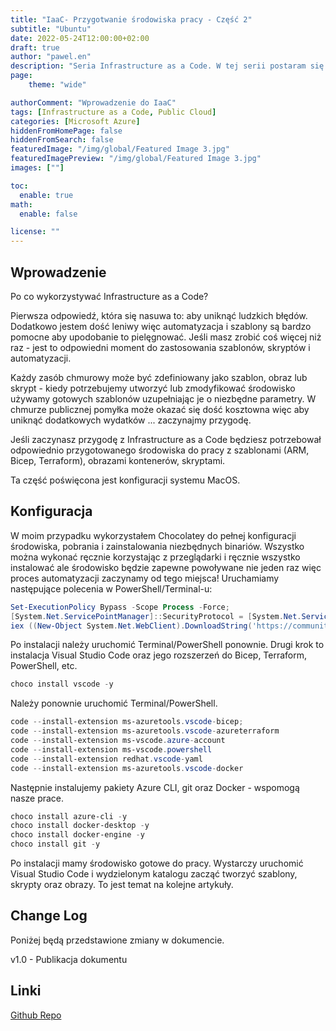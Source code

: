 ```yaml
---
title: "IaaC- Przygotwanie środowiska pracy - Część 2"
subtitle: "Ubuntu"
date: 2022-05-24T12:00:00+02:00
draft: true
author: "pawel.en"
description: "Seria Infrastructure as a Code. W tej serii postaram się przedstawić wszystkie aspekty pracy z IaaC od przygotowania środowiska do jego wykorzystania."
page:
    theme: "wide"

authorComment: "Wprowadzenie do IaaC"
tags: [Infrastructure as a Code, Public Cloud]
categories: [Microsoft Azure]
hiddenFromHomePage: false
hiddenFromSearch: false
featuredImage: "/img/global/Featured Image 3.jpg"
featuredImagePreview: "/img/global/Featured Image 3.jpg"
images: [""]

toc:
  enable: true
math:
  enable: false

license: ""
---
```


<!--more-->
## Wprowadzenie

Po co wykorzystywać Infrastructure as a Code? 

Pierwsza odpowiedź, która się nasuwa to: aby uniknąć ludzkich błędów. Dodatkowo jestem dość leniwy więc automatyzacja i szablony są bardzo pomocne aby upodobanie to pielęgnować.
Jeśli masz zrobić coś więcej niż raz - jest to odpowiedni moment do zastosowania szablonów, skryptów i automatyzacji. 

Każdy zasób chmurowy może być zdefiniowany jako szablon, obraz lub skrypt - kiedy potrzebujemy utworzyć lub zmodyfikować środowisko używamy gotowych szablonów uzupełniając je o niezbędne parametry. W chmurze publicznej pomyłka może okazać się dość kosztowna więc aby uniknąć dodatkowych wydatków ... zaczynajmy przygodę.

Jeśli zaczynasz przygodę z Infrastructure as a Code będziesz potrzebował odpowiednio przygotowanego środowiska do pracy z szablonami (ARM, Bicep, Terraform), obrazami kontenerów, skryptami.

Ta część poświęcona jest konfiguracji systemu MacOS.

## Konfiguracja

W moim przypadku wykorzystałem Chocolatey do pełnej konfiguracji środowiska, pobrania i zainstalowania niezbędnych binariów. Wszystko można wykonać ręcznie korzystając z przeglądarki i ręcznie wszystko instalować ale środowisko będzie zapewne powoływane nie jeden raz więc proces automatyzacji zaczynamy od tego miejsca! Uruchamiamy następujące polecenia w PowerShell/Terminal-u: 

``` Powershell
Set-ExecutionPolicy Bypass -Scope Process -Force; 
[System.Net.ServicePointManager]::SecurityProtocol = [System.Net.ServicePointManager]::SecurityProtocol -bor 3072; 
iex ((New-Object System.Net.WebClient).DownloadString('https://community.chocolatey.org/install.ps1')) 
```

Po instalacji należy uruchomić Terminal/PowerShell ponownie. Drugi krok to instalacja Visual Studio Code oraz jego rozszerzeń do Bicep, Terraform, PowerShell, etc.

``` Powershell
choco install vscode -y
```

Należy ponownie uruchomić Terminal/PowerShell.

``` Powershell
code --install-extension ms-azuretools.vscode-bicep; 
code --install-extension ms-azuretools.vscode-azureterraform 
code --install-extension ms-vscode.azure-account 
code --install-extension ms-vscode.powershell 
code --install-extension redhat.vscode-yaml
code --install-extension ms-azuretools.vscode-docker 
```

Następnie instalujemy pakiety Azure CLI, git oraz Docker - wspomogą nasze prace.

``` Powershell
choco install azure-cli -y
choco install docker-desktop -y
choco install docker-engine -y
choco install git -y
```

Po instalacji mamy środowisko gotowe do pracy. Wystarczy uruchomić Visual Studio Code i wydzielonym katalogu zacząć tworzyć szablony, skrypty oraz obrazy. To jest temat na kolejne artykuły.

## Change Log

Poniżej będą przedstawione zmiany w dokumencie.

v1.0 - Publikacja dokumentu


## Linki

[Github Repo](https://github.com/pchylak/inCloud.blog/blob/main/IaaC/UbuntuEnvScript.md)